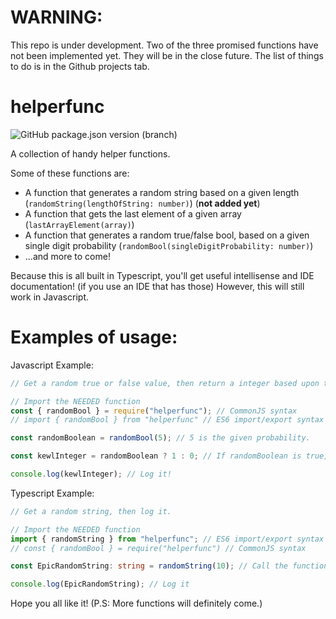 # WARNING:

This repo is under development. Two of the three promised functions have not been implemented yet.
They will be in the close future. The list of things to do is in the Github projects tab.

# helperfunc

![GitHub package.json version (branch)](https://img.shields.io/github/package-json/v/0xBooper/helperfunc/main?label=version&logo=npm&style=flat-square)

A collection of handy helper functions.

Some of these functions are:

- A function that generates a random string based on a given length (`randomString(lengthOfString: number)`) (**not added yet**)
- A function that gets the last element of a given array (`lastArrayElement(array)`)
- A function that generates a random true/false bool, based on a given single digit probability (`randomBool(singleDigitProbability: number)`)
- ...and more to come!

Because this is all built in Typescript, you'll get useful intellisense and IDE documentation! (if you use an IDE that has those)
However, this will still work in Javascript.

# Examples of usage:

Javascript Example:

```javascript
// Get a random true or false value, then return a integer based upon that.

// Import the NEEDED function
const { randomBool } = require("helperfunc"); // CommonJS syntax
// import { randomBool } from "helperfunc" // ES6 import/export syntax

const randomBoolean = randomBool(5); // 5 is the given probability.

const kewlInteger = randomBoolean ? 1 : 0; // If randomBoolean is true, make kewlInteger 1, otherwise, make it 0.

console.log(kewlInteger); // Log it!
```

Typescript Example:

```typescript
// Get a random string, then log it.

// Import the NEEDED function
import { randomString } from "helperfunc"; // ES6 import/export syntax
// const { randomBool } = require("helperfunc") // CommonJS syntax

const EpicRandomString: string = randomString(10); // Call the function

console.log(EpicRandomString); // Log it
```

Hope you all like it! (P.S: More functions will definitely come.)

